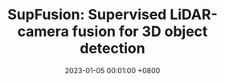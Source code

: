 ---
title:          "SupFusion: Supervised LiDAR-camera fusion for 3D object detection"
date:           2023-01-05 00:01:00 +0800
selected:       true
pub:            "International Conference on Computer Vision (ICCV)"
pub_date:       "2023"
# abstract: >-
#   Cover image is a photo by Thomas Renaud on Unsplash. The abstract of the publication is meant to be a TLDR (very brief summary with 1~2 sentences) of your paper.
cover:          /assets/images/covers/supfusion.png
authors:
- <b><b>Yiran Qin*</b></b>
- Chaoqun Wang*
- Zijian Kang
- Ningning Ma
- Zhen Li
- Ruimao Zhang#
links:
  Paper: https://arxiv.org/abs/2309.07084
  Code: https://github.com/IranQin/MP5
---